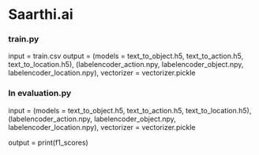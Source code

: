 # Saarthi.ai

### train.py 
input = train.csv
output = (models = text_to_object.h5,  text_to_action.h5,  text_to_location.h5), (labelencoder_action.npy, labelencoder_object.npy, labelencoder_location.npy), vectorizer = vectorizer.pickle

### In evaluation.py
input = (models = text_to_object.h5,  text_to_action.h5,  text_to_location.h5), (labelencoder_action.npy, labelencoder_object.npy, labelencoder_location.npy), vectorizer = vectorizer.pickle

output = print(f1_scores)
